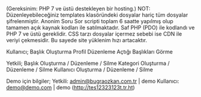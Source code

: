(Gereksinim: PHP 7 ve üstü destekleyen bir hosting.)
NOT: Düzenleyebileceğiniz templates klasöründeki dosyalar hariç tüm dosyalar şifrelenmiştir.
Anonim Soru Sor scripti toplam 6 saatte yapılmış olup tamamen açık kaynak kodları ile satılmaktadır.
Saf PHP (PDO) ile kodlandı ve PHP 7 ve üstü gereklidir.
CSS tarzı dosyalar içermez sebebi ise CDN ile veriyi çekmesidir.
Bu sayede site yüklenim hızı artacaktır.

Kullanıcı;
Başlık Oluşturma
Profil Düzenleme
Açtığı Başlıkları Görme

Yetkili;
Başlık Oluşturma / Düzenleme / Silme
Kategori Oluşturma / Düzenleme / Silme
Kullanıcı Oluşturma / Düzenleme / Silme

Demo için bilgiler;
Yetkili: admin@bugraozkan.com.tr | demo
Kullanıcı: demo@demo.com | demo
(http://tes12323123t.tr.ht)
